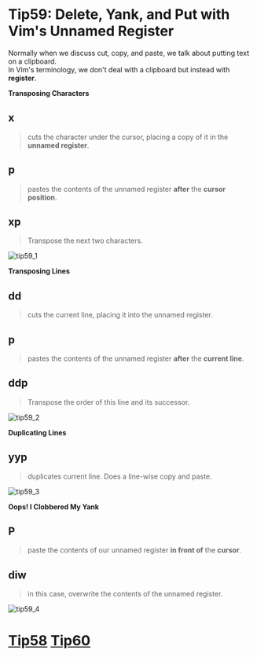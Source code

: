 # Tip59: Delete, Yank, and Put with Vim's Unnamed Register  
  
Normally when we discuss cut, copy, and paste, we talk about putting text on a clipboard.  
In Vim's terminology, we don't deal with a clipboard but instead with **register**.  
  
**Transposing Characters**  
## x  
>cuts the character under the cursor, placing a copy of it in the **unnamed register**.  
  
## p  
>pastes the contents of the unnamed register **after** the **cursor position**.  
  
## xp  
>Transpose the next two characters.  
  
![tip59_1](images/tip59_1.png)  
  
**Transposing Lines**  
## dd  
>cuts the current line, placing it into the unnamed register.  
  
## p  
>pastes the contents of the unnamed register **after** the **current line**.  
  
## ddp  
>Transpose the order of this line and its successor.  
  
![tip59_2](images/tip59_2.png)  
  
**Duplicating Lines**  
## yyp  
>duplicates current line.  Does a line-wise copy and paste.  
  
![tip59_3](images/tip59_3.png)  
  
**Oops! I Clobbered My Yank**  
## P  
>paste the contents of our unnamed register **in front of** the **cursor**.  
  
## diw  
>in this case, overwrite the contents of the unnamed register.  
  
![tip59_4](images/tip59_4.png)  
  
# [Tip58](tip58.md) [Tip60](tip60.md)
